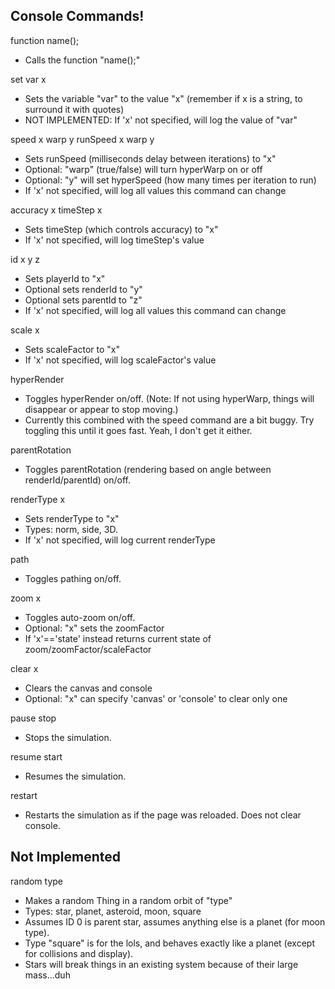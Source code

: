 Console Commands!
-----------------

function name();
- Calls the function "name();"

set var x
- Sets the variable "var" to the value "x"
  (remember if x is a string, to surround it with quotes)
- NOT IMPLEMENTED: If 'x' not specified, will log the value of "var"

speed x warp y
runSpeed x warp y
- Sets runSpeed (milliseconds delay between iterations) to "x"
- Optional: "warp" (true/false) will turn hyperWarp on or off
- Optional: "y" will set hyperSpeed (how many times per iteration to run)
- If 'x' not specified, will log all values this command can change

accuracy x
timeStep x
- Sets timeStep (which controls accuracy) to "x"
- If 'x' not specified, will log timeStep's value

id x y z
- Sets playerId to "x"
- Optional sets renderId to "y"
- Optional sets parentId to "z"
- If 'x' not specified, will log all values this command can change

scale x
- Sets scaleFactor to "x"
- If 'x' not specified, will log scaleFactor's value

hyperRender
- Toggles hyperRender on/off. (Note: If not using hyperWarp, things will disappear or appear to stop moving.)
- Currently this combined with the speed command are a bit buggy. Try toggling this until it goes fast. Yeah,
  I don't get it either.

parentRotation
- Toggles parentRotation (rendering based on angle between renderId/parentId) on/off.

renderType x
- Sets renderType to "x"
- Types: norm, side, 3D.
- If 'x' not specified, will log current renderType

path
- Toggles pathing on/off.

zoom x
- Toggles auto-zoom on/off.
- Optional: "x" sets the zoomFactor
- If 'x'=='state' instead returns current state of zoom/zoomFactor/scaleFactor

clear x
- Clears the canvas and console
- Optional: "x" can specify 'canvas' or 'console' to clear only one

pause
stop
- Stops the simulation.

resume
start
- Resumes the simulation.

restart
- Restarts the simulation as if the page was reloaded. Does not clear console.

Not Implemented
---------------

random type
- Makes a random Thing in a random orbit of "type"
- Types: star, planet, asteroid, moon, square
- Assumes ID 0 is parent star, assumes anything else is a planet (for moon type).
- Type "square" is for the lols, and behaves exactly like a planet (except for collisions and display).
- Stars will break things in an existing system because of their large mass...duh